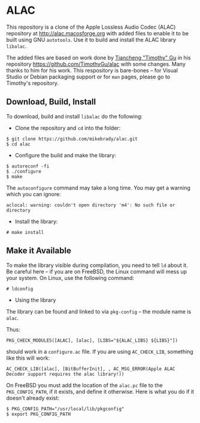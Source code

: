ALAC
====

This repository is a clone of the Apple Lossless Audio Codec (ALAC) repository at http://alac.macosforge.org with added files to enable it to be built using GNU `autotools`. Use it to build and install the ALAC library `libalac`.

The added files are based on work done by [Tiancheng "Timothy" Gu](https://github.com/TimothyGu)  in his repository https://github.com/TimothyGu/alac with some changes. Many thanks to him for his work. This respository is bare-bones – for Visual Studio or Debian packaging support or for `man` pages, please go to Timothy's repository.

Download, Build, Install
---

To download, build and install `libalac` do the following:

* Clone the repository and `cd` into the folder:
```
$ git clone https://github.com/mikebrady/alac.git
$ cd alac
```
* Configure the build and make the library:
```
$ autoreconf -fi
$ ./configure
$ make
```
The `autoconfigure` command may take a long time. You may get a warning which you can ignore:
```
aclocal: warning: couldn't open directory 'm4': No such file or directory
```

* Install the library:
```
# make install
```
Make it Available
---
To make the library visible during compilation, you need to tell `ld` about it. Be careful here – if you are on FreeBSD, the Linux command will mess up your system. On Linux, use the following command:
```
# ldconfig
```

* Using the library

The library can be found and linked to via `pkg-config` – the module name is `alac`.

Thus:
```
PKG_CHECK_MODULES([ALAC], [alac], [LIBS="${ALAC_LIBS} ${LIBS}"])
```
should work in a `configure.ac` file. If you are using `AC_CHECK_LIB`, something like this will work:
```
AC_CHECK_LIB([alac], [BitBufferInit], , AC_MSG_ERROR(Apple ALAC Decoder support requires the alac library!))
```

On FreeBSD you must add the location of the `alac.pc` file to the `PKG_CONFIG_PATH`, if it exists, and define it otherwise. Here is what you do if it doesn't already exist:
```
$ PKG_CONFIG_PATH="/usr/local/lib/pkgconfig"
$ export PKG_CONFIG_PATH
```
